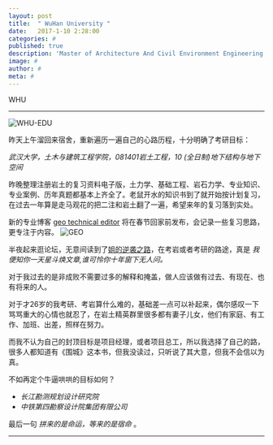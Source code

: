 ```yaml
---
layout: post
title:  " WuHan University "
date:   2017-1-10 2:28:00
categories: #
published: true
description: 'Master of Architecture And Civil Environment Engineering, Wuhan University'
image: #
author: #
meta: #
---
```


<span class="post__tag">WHU</span>

------


![WHU-EDU](/assets/img/whu-edu.png "talent and sweat")

昨天上午溜回来宿舍，重新遍历一遍自己的心路历程，十分明确了考研目标：

*武汉大学，土木与建筑工程学院，081401岩土工程，10 (全日制)地下结构与地下空间*


昨晚整理注册岩土的复习资料电子版，土力学、基础工程、岩石力学、专业知识、专业案例、历年真题都基本上齐全了。老鼠开水的知识书到了就开始按计划复习，在过去一年算是走马观花的把二注和岩土翻了一遍，希望来年的复习落到实处。

新的专业博客 [geo technical editor](http://geo.evenchan.me/) 将在春节回家前发布，会记录一些复习思路，更专注于内容。
![GEO](/assets/img/site-logo.png "talent and sweat")

半夜起来逛论坛，无意间读到了[姐的逆袭之路](http://bbs.yantuchina.com/read.php?tid=303443)，在考岩或者考研的路途，真是 *我便知你一天星斗焕文章,谁可怜你十年窗下无人问。* 

对于我过去的是非成败不需要过多的解释和掩盖，做人应该做有过去、有现在、也有将来的人。

对于才26岁的我考研、考岩算什么难的，基础差一点可以补起来，偶尔感叹一下骂骂重大的心情也就忍了，在岩土精英群里很多都有妻子儿女，他们有家庭、有工作、加班、出差，照样在努力。

而我不认为自己的封顶目标是项目经理，或者项目总工，所以我选择了自己的路，很多人都知道有《围城》这本书，但我没读过，只听说了其大意，但我不会信以为真。

不如再定个牛逼哄哄的目标如何？

- *长江勘测规划设计研究院*
- *中铁第四勘察设计院集团有限公司*

最后一句 *拼来的是命运，等来的是宿命* 。

------

